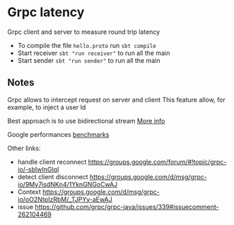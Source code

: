 # Grpc latency

Grpc client and server to measure round trip latency

- To compile the file `hello.proto` run `sbt compile`
- Start receiver `sbt "run receiver"` to run all the main
- Start sender `sbt "run sender"` to run all the main

## Notes

Grpc allows to intercept request on server and client
This feature allow, for example, to inject a user Id

Best approach is to use bidirectional stream [More info](https://groups.google.com/d/msg/grpc-io/9My7isdNKn4/1YknGNGoCwAJ)

Google performances [benchmarks](https://performance-dot-grpc-testing.appspot.com/explore?dashboard=5712453606309888)

Other links:

- handle client reconnect <https://groups.google.com/forum/#!topic/grpc-io/-sbIwInGlqI>
- detect client disconnect <https://groups.google.com/d/msg/grpc-io/9My7isdNKn4/1YknGNGoCwAJ>
- Context <https://groups.google.com/d/msg/grpc-io/oO2NtpIzRbM/_TJPYy-aEwAJ>
- issue <https://github.com/grpc/grpc-java/issues/339#issuecomment-262104469>
